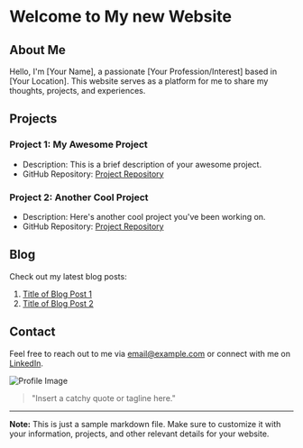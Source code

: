# Welcome to My new Website

## About Me

Hello, I'm [Your Name], a passionate [Your Profession/Interest] based in [Your Location]. This website serves as a platform for me to share my thoughts, projects, and experiences.

## Projects

### Project 1: My Awesome Project

- Description: This is a brief description of your awesome project.
- GitHub Repository: [Project Repository](https://github.com/your-username/awesome-project)

### Project 2: Another Cool Project

- Description: Here's another cool project you've been working on.
- GitHub Repository: [Project Repository](https://github.com/your-username/cool-project)

## Blog

Check out my latest blog posts:

1. [Title of Blog Post 1](blog/post1.md)
2. [Title of Blog Post 2](blog/post2.md)

## Contact

Feel free to reach out to me via [email@example.com](mailto:email@example.com) or connect with me on [LinkedIn](https://www.linkedin.com/in/your-username).

![Profile Image](images/profile.jpg)

> "Insert a catchy quote or tagline here."

---
**Note:** This is just a sample markdown file. Make sure to customize it with your information, projects, and other relevant details for your website.
